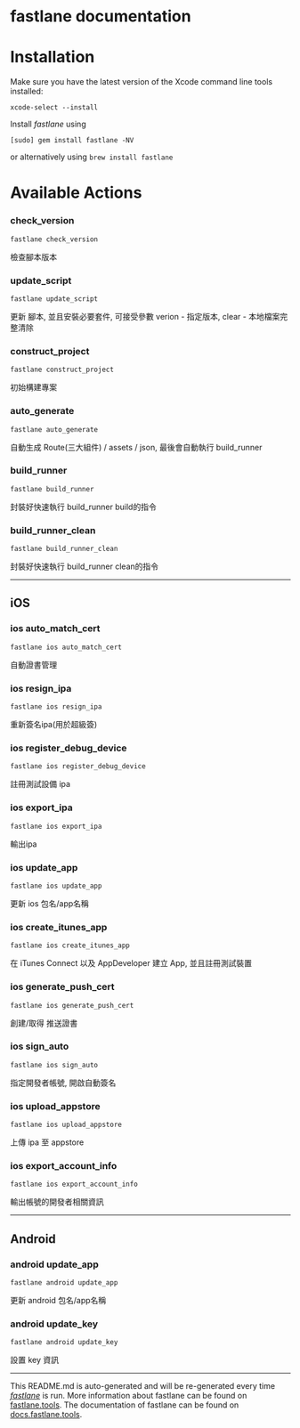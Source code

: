 fastlane documentation
================
# Installation

Make sure you have the latest version of the Xcode command line tools installed:

```
xcode-select --install
```

Install _fastlane_ using
```
[sudo] gem install fastlane -NV
```
or alternatively using `brew install fastlane`

# Available Actions
### check_version
```
fastlane check_version
```
檢查腳本版本
### update_script
```
fastlane update_script
```
更新 腳本, 並且安裝必要套件, 可接受參數 verion - 指定版本, clear - 本地檔案完整清除
### construct_project
```
fastlane construct_project
```
初始構建專案
### auto_generate
```
fastlane auto_generate
```
自動生成 Route(三大組件) / assets / json, 最後會自動執行 build_runner
### build_runner
```
fastlane build_runner
```
封裝好快速執行 build_runner build的指令
### build_runner_clean
```
fastlane build_runner_clean
```
封裝好快速執行 build_runner clean的指令

----

## iOS
### ios auto_match_cert
```
fastlane ios auto_match_cert
```
自動證書管理
### ios resign_ipa
```
fastlane ios resign_ipa
```
重新簽名ipa(用於超級簽)
### ios register_debug_device
```
fastlane ios register_debug_device
```
註冊測試設備 ipa
### ios export_ipa
```
fastlane ios export_ipa
```
輸出ipa
### ios update_app
```
fastlane ios update_app
```
更新 ios 包名/app名稱
### ios create_itunes_app
```
fastlane ios create_itunes_app
```
在 iTunes Connect 以及 AppDeveloper 建立 App, 並且註冊測試裝置
### ios generate_push_cert
```
fastlane ios generate_push_cert
```
創建/取得 推送證書
### ios sign_auto
```
fastlane ios sign_auto
```
指定開發者帳號, 開啟自動簽名
### ios upload_appstore
```
fastlane ios upload_appstore
```
上傳 ipa 至 appstore
### ios export_account_info
```
fastlane ios export_account_info
```
輸出帳號的開發者相關資訊

----

## Android
### android update_app
```
fastlane android update_app
```
更新 android 包名/app名稱
### android update_key
```
fastlane android update_key
```
設置 key 資訊

----

This README.md is auto-generated and will be re-generated every time [_fastlane_](https://fastlane.tools) is run.
More information about fastlane can be found on [fastlane.tools](https://fastlane.tools).
The documentation of fastlane can be found on [docs.fastlane.tools](https://docs.fastlane.tools).
